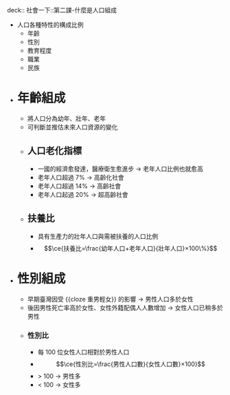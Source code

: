 deck:: 社會一下::第二課-什麼是人口組成

- 人口各種特性的構成比例
	- 年齡
	- 性別
	- 教育程度
	- 職業
	- 民族
- # 年齡組成
	- 將人口分為幼年、壯年、老年
	- 可判斷並推估未來人口資源的變化
	- ## 人口老化指標
		- 一國的經濟愈發達，醫療衛生愈進步 -> 老年人口比例也就愈高
		- 老年人口超過 7% -> 高齡化社會
		- 老年人口超過 14% -> 高齡社會
		- 老年人口起過 20% -> 超高齡社會
	- ## 扶養比
		- 具有生產力的壯年人口與需被扶養的人口比例
		- $$\ce{扶養比=\frac{幼年人口+老年人口}{壯年人口}×100\%}$$
- # 性別組成
	- 早期臺灣因受 {{cloze 重男輕女}} 的影響 -> 男性人口多於女性
	- 後因男性死亡率高於女性、女性外籍配偶人人數增加 -> 女性人口已稍多於男性
	- ### 性別比
		- 每 100 位女性人口相對於男性人口
		- $$\ce{性別比=\frac{男性人口數}{女性人口數}×100}$$
		- \> 100 -> 男性多
		- < 100 -> 女性多